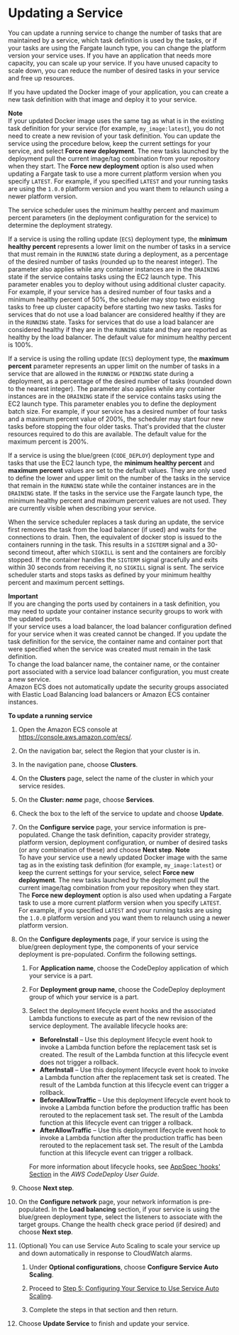 # Updating a Service<a name="update-service"></a>

You can update a running service to change the number of tasks that are maintained by a service, which task definition is used by the tasks, or if your tasks are using the Fargate launch type, you can change the platform version your service uses\. If you have an application that needs more capacity, you can scale up your service\. If you have unused capacity to scale down, you can reduce the number of desired tasks in your service and free up resources\.

If you have updated the Docker image of your application, you can create a new task definition with that image and deploy it to your service\.

**Note**  
If your updated Docker image uses the same tag as what is in the existing task definition for your service \(for example, `my_image:latest`\), you do not need to create a new revision of your task definition\. You can update the service using the procedure below, keep the current settings for your service, and select **Force new deployment**\. The new tasks launched by the deployment pull the current image/tag combination from your repository when they start\. The **Force new deployment** option is also used when updating a Fargate task to use a more current platform version when you specify `LATEST`\. For example, if you specified `LATEST` and your running tasks are using the `1.0.0` platform version and you want them to relaunch using a newer platform version\.

The service scheduler uses the minimum healthy percent and maximum percent parameters \(in the deployment configuration for the service\) to determine the deployment strategy\.

If a service is using the rolling update \(`ECS`\) deployment type, the **minimum healthy percent** represents a lower limit on the number of tasks in a service that must remain in the `RUNNING` state during a deployment, as a percentage of the desired number of tasks \(rounded up to the nearest integer\)\. The parameter also applies while any container instances are in the `DRAINING` state if the service contains tasks using the EC2 launch type\. This parameter enables you to deploy without using additional cluster capacity\. For example, if your service has a desired number of four tasks and a minimum healthy percent of 50%, the scheduler may stop two existing tasks to free up cluster capacity before starting two new tasks\. Tasks for services that do not use a load balancer are considered healthy if they are in the `RUNNING` state\. Tasks for services that do use a load balancer are considered healthy if they are in the `RUNNING` state and they are reported as healthy by the load balancer\. The default value for minimum healthy percent is 100%\.

If a service is using the rolling update \(`ECS`\) deployment type, the **maximum percent** parameter represents an upper limit on the number of tasks in a service that are allowed in the `RUNNING` or `PENDING` state during a deployment, as a percentage of the desired number of tasks \(rounded down to the nearest integer\)\. The parameter also applies while any container instances are in the `DRAINING` state if the service contains tasks using the EC2 launch type\. This parameter enables you to define the deployment batch size\. For example, if your service has a desired number of four tasks and a maximum percent value of 200%, the scheduler may start four new tasks before stopping the four older tasks\. That's provided that the cluster resources required to do this are available\. The default value for the maximum percent is 200%\.

If a service is using the blue/green \(`CODE_DEPLOY`\) deployment type and tasks that use the EC2 launch type, the **minimum healthy percent** and **maximum percent** values are set to the default values\. They are only used to define the lower and upper limit on the number of the tasks in the service that remain in the `RUNNING` state while the container instances are in the `DRAINING` state\. If the tasks in the service use the Fargate launch type, the minimum healthy percent and maximum percent values are not used\. They are currently visible when describing your service\.

When the service scheduler replaces a task during an update, the service first removes the task from the load balancer \(if used\) and waits for the connections to drain\. Then, the equivalent of docker stop is issued to the containers running in the task\. This results in a `SIGTERM` signal and a 30\-second timeout, after which `SIGKILL` is sent and the containers are forcibly stopped\. If the container handles the `SIGTERM` signal gracefully and exits within 30 seconds from receiving it, no `SIGKILL` signal is sent\. The service scheduler starts and stops tasks as defined by your minimum healthy percent and maximum percent settings\. 

**Important**  
If you are changing the ports used by containers in a task definition, you may need to update your container instance security groups to work with the updated ports\.  
If your service uses a load balancer, the load balancer configuration defined for your service when it was created cannot be changed\. If you update the task definition for the service, the container name and container port that were specified when the service was created must remain in the task definition\.  
To change the load balancer name, the container name, or the container port associated with a service load balancer configuration, you must create a new service\.  
Amazon ECS does not automatically update the security groups associated with Elastic Load Balancing load balancers or Amazon ECS container instances\.

**To update a running service**

1. Open the Amazon ECS console at [https://console\.aws\.amazon\.com/ecs/](https://console.aws.amazon.com/ecs/)\.

1. On the navigation bar, select the Region that your cluster is in\.

1. In the navigation pane, choose **Clusters**\.

1. On the **Clusters** page, select the name of the cluster in which your service resides\.

1. On the **Cluster: *name*** page, choose **Services**\.

1. Check the box to the left of the service to update and choose **Update**\.

1. On the **Configure service** page, your service information is pre\-populated\. Change the task definition, capacity provider strategy, platform version, deployment configuration, or number of desired tasks \(or any combination of these\) and choose **Next step**\.
**Note**  
To have your service use a newly updated Docker image with the same tag as in the existing task definition \(for example, `my_image:latest`\) or keep the current settings for your service, select **Force new deployment**\. The new tasks launched by the deployment pull the current image/tag combination from your repository when they start\. The **Force new deployment** option is also used when updating a Fargate task to use a more current platform version when you specify `LATEST`\. For example, if you specified `LATEST` and your running tasks are using the `1.0.0` platform version and you want them to relaunch using a newer platform version\.

1. On the **Configure deployments** page, if your service is using the blue/green deployment type, the components of your service deployment is pre\-populated\. Confirm the following settings\.

   1. For **Application name**, choose the CodeDeploy application of which your service is a part\.

   1. For **Deployment group name**, choose the CodeDeploy deployment group of which your service is a part\.

   1. Select the deployment lifecycle event hooks and the associated Lambda functions to execute as part of the new revision of the service deployment\. The available lifecycle hooks are:
      + **BeforeInstall** – Use this deployment lifecycle event hook to invoke a Lambda function before the replacement task set is created\. The result of the Lambda function at this lifecycle event does not trigger a rollback\.
      + **AfterInstall** – Use this deployment lifecycle event hook to invoke a Lambda function after the replacement task set is created\. The result of the Lambda function at this lifecycle event can trigger a rollback\.
      + **BeforeAllowTraffic** – Use this deployment lifecycle event hook to invoke a Lambda function before the production traffic has been rerouted to the replacement task set\. The result of the Lambda function at this lifecycle event can trigger a rollback\.
      + **AfterAllowTraffic** – Use this deployment lifecycle event hook to invoke a Lambda function after the production traffic has been rerouted to the replacement task set\. The result of the Lambda function at this lifecycle event can trigger a rollback\.

      For more information about lifecycle hooks, see [AppSpec 'hooks' Section](https://docs.aws.amazon.com/codedeploy/latest/userguide/reference-appspec-file-structure-hooks.html) in the *AWS CodeDeploy User Guide*\.

1. Choose **Next step**\.

1. On the **Configure network** page, your network information is pre\-populated\. In the **Load balancing** section, if your service is using the blue/green deployment type, select the listeners to associate with the target groups\. Change the health check grace period \(if desired\) and choose **Next step**\.

1. \(Optional\) You can use Service Auto Scaling to scale your service up and down automatically in response to CloudWatch alarms\. 

   1. Under **Optional configurations**, choose **Configure Service Auto Scaling**\.

   1. Proceed to [Step 5: Configuring Your Service to Use Service Auto Scaling](service-configure-auto-scaling.md)\.

   1. Complete the steps in that section and then return\.

1. Choose **Update Service** to finish and update your service\.